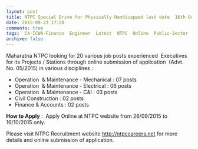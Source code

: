 ```yaml
---
layout: post
title: NTPC Special Drive for Physically Handicapped last date  16th Oct-2015   
date: 2015-09-23 17:20
comments: true
tags:  CA-ICWA-Finance  Engineer  Latest  NTPC  Online  Public-Sector  Special Drive 
archive: false
---
```

Maharatna NTPC looking for 20 various job posts experienced  Executives for its Projects / Stations through online submission of application  (Advt. No. 05/2015) in various disciplines : 



- Operation  & Maintenance - Mechanical : 07 posts 
- Operation  & Maintenance - Electrical : 06 posts  
- Operation  & Maintenance - C&I : 03 posts 
- Civil Construction : 02 posts
- Finance & Accounts : 02 posts




**How to Apply** :  Apply Online at NTPC website from 26/09/2015 to 16/10/2015 only.  

Please visit NTPC Recruitment website <http://ntpccareers.net> for more details and online submission of application.
